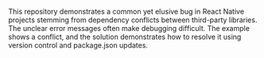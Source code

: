 This repository demonstrates a common yet elusive bug in React Native projects stemming from dependency conflicts between third-party libraries.  The unclear error messages often make debugging difficult. The example shows a conflict, and the solution demonstrates how to resolve it using version control and package.json updates.